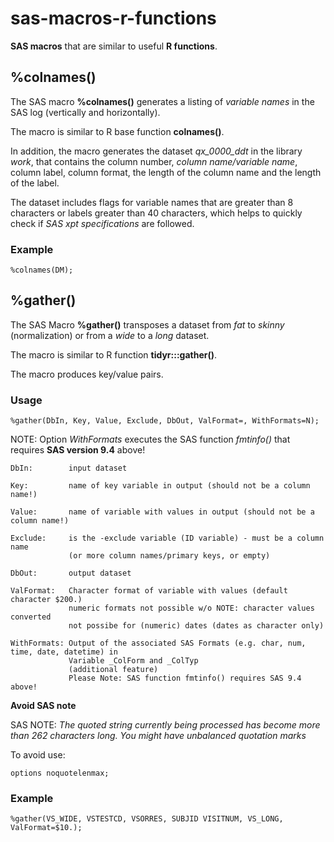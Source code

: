 
sas-macros-r-functions
======================

**SAS macros** that are similar to useful **R functions**.

%colnames()
-----------

The SAS macro **%colnames()** generates a listing of *variable names* in the SAS log (vertically and horizontally).

The macro is similar to R base function **colnames()**.

In addition, the macro generates the dataset *qx_0000_ddt* in the library *work*, that contains the column number, *column name/variable name*, column label, column format, the length of the column name and the length of the label. 

The dataset includes flags for variable names that are greater than 8 characters or labels greater than 40 characters, which helps to quickly check if *SAS xpt specifications* are followed.

### Example


``` sas
%colnames(DM);
```

%gather()
---------

The SAS Macro **%gather()** transposes a dataset from *fat* to *skinny* (normalization) or from a *wide* to a *long* dataset.

The macro is similar to R function **tidyr:::gather()**.

The macro produces key/value pairs.

### Usage

``` sas
%gather(DbIn, Key, Value, Exclude, DbOut, ValFormat=, WithFormats=N);
```

NOTE: Option *WithFormats* executes the SAS function *fmtinfo()* that requires **SAS version 9.4** above!

```
DbIn:        input dataset
```

```
Key:         name of key variable in output (should not be a column name!)
```

```
Value:       name of variable with values in output (should not be a column name!)
```

```
Exclude:     is the -exclude variable (ID variable) - must be a column name
             (or more column names/primary keys, or empty)
```

```
DbOut:       output dataset
```

```
ValFormat:   Character format of variable with values (default character $200.)
             numeric formats not possible w/o NOTE: character values converted
             not possibe for (numeric) dates (dates as character only)
```

```
WithFormats: Output of the associated SAS Formats (e.g. char, num, time, date, datetime) in 
             Variable _ColForm and _ColTyp 
             (additional feature)
             Please Note: SAS function fmtinfo() requires SAS 9.4 above!
```

**Avoid SAS note**

SAS NOTE: *The quoted string currently being processed has become more than 262 characters long.
  You might have unbalanced quotation marks*
  
To avoid use:

``` sas
options noquotelenmax;
```

### Example

``` sas
%gather(VS_WIDE, VSTESTCD, VSORRES, SUBJID VISITNUM, VS_LONG, ValFormat=$10.);
```
